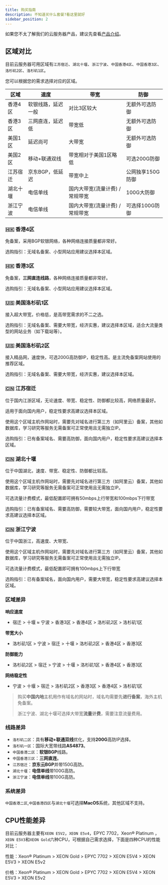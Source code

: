 ```yaml
---
title: 购买指南
description: 不知道买什么套餐?看这里就好
sidebar_position: 2
---
```

如果您不太了解我们的云服务器产品，建议先查看[产品介绍](/docs/rcs/buy/rcs)。

## 区域对比

目前云服务器可用区域有`江苏宿迁`、`湖北十堰`、`浙江宁波`、`中国香港4区`、`中国香港3区`、`洛杉矶2区`、`洛杉矶1区`。

您可以根据您的需求选择对应的区域。


| 区域   | 速度        | 带宽                 | 防御         |
|------|-----------|--------------------|------------|
| 香港4区 | 软银线路，延迟一般 | 对比3区较大             | 无额外可选防御    |
| 香港3区 | 三网直连，延迟低  | 带宽低                | 无额外可选防御    |
| 美国1区 | 延迟尚可      | 大带宽                | 无额外可选防御    |
| 美国2区 | 移动+联通双线   | 带宽相对于美国1区略低        | 可选200G防御   |
| 江苏宿迁 | 京东BGP，低延迟 | 带宽中上               | 公网独享150G防御 |
| 湖北十堰 | 电信单线      | 国内大带宽(流量计费) / 常规带宽 | 100G大防御    |
| 浙江宁波 | 电信单线      | 国内大带宽(流量计费) / 常规带宽 | 可选择100G防御  |

### 🇭🇰 香港4区

免备案，采用BGP软银网络，各种网络连接质量都非常好。

选购指引：无域名备案、小型网站应用建议选择本区域。

### 🇭🇰 香港3区

免备案，**三网直连线路**，各种网络连接质量都非常好。

选购指引：无域名备案、小型网站应用建议选择本区域。

### 🇺🇸 美国洛杉矶1区

接入超大带宽，价格低，是高带宽需求的不二之选。

选购指引：无域名备案、需要大带宽，经济实惠，建议选择本区域，适合大流量类型的网站业务（如下载站等）。

### 🇺🇸 美国洛杉矶2区

接入精品网，速度快，可选200G高防御IP，稳定性高。是主流免备案网站使用的推荐区域。

选购指引：无域名备案、需要大带宽，经济实惠，建议选择本区域。

### 🇨🇳 江苏宿迁

位于国内江浙区域，无论速度、带宽、稳定性、防御都比较高，网络质量最好。

适用于面向国内用户，稳定性要求高建议选择本区域。

使用这个区域主机作网站时，需要先对域名进行第三方（如阿里云）备案，其他如数据库，学习研究等服务无需备案可正常使用且无需独立IP。

选购指引：已有备案域名、需要高防御，面向国内用户，稳定性要求高建议选择本区域。

### 🇨🇳 湖北十堰

位于中国湖北，速度、带宽、稳定性、防御都比较高。

使用这个区域主机作网站时，需要先对域名进行第三方（如阿里云）备案，其他如数据库，学习研究等服务无需备案可正常使用且无需独立IP。

可选流量计费模式，最低配置即可拥有50mbps上行带宽和100mbps下行带宽

选购指引：已有备案域名、需要高防御，需要较大带宽，面向国内用户，稳定性要求高建议选择本区域。

### 🇨🇳 浙江宁波

位于中国浙江，高速度、大带宽、

使用这个区域主机作网站时，需要先对域名进行第三方（如阿里云）备案，其他如数据库，学习研究等服务无需备案可正常使用且无需独立IP。

可选流量计费模式，最低配置即可拥有100mbps上下行带宽

选购指引：已有备案域名，面向国内用户，需要大带宽，稳定性要求高建议选择本区域。

### 区域差异

**响应速度**

* 宿迁 > 十堰 ≈ 宁波 > 香港3区 > 香港4区 > 洛杉矶2区 > 洛杉矶1区

**带宽大小**

* 洛杉矶1区 > 宁波 > 宿迁 > 十堰 > 洛杉矶2区 > 香港4区 > 香港3区

**防御能力**

* 洛杉矶2区 > 宿迁 > 宁波 >  十堰 >  洛杉矶1区 > 香港4区 > 香港3区

**网络稳定性**

* 宁波 > 十堰 > 宿迁 >  洛杉矶2区 > 香港3区 > 香港4区 > 洛杉矶1区

> 购买**中国内地**主机用作有域名的网站时，域名均需要先**进行备案**，海外主机免备案。
>
> 浙江宁波、湖北十堰可选择大带宽**流量计费**，需要注意流量费用。

### 线路差异

* `洛杉矶二区`：具有**移动+联通双线**优化，支持**200G**高防IP选择。
* `洛杉矶一区`：国际大宽带线路**AS4873**。
* `中国香港二区`：**软银BGP**线路。
* `中国香港三区`：**三网直连**。
* `江苏宿迁`：**京东云BGP**并带150G高防。
* `湖北十堰`：**电信单线**带100G高防。
* `浙江宁波`：**电信单线**带100G高防。

### 系统差异

`中国香港二区`,`中国香港四区`与`湖北十堰`可选择**MacOS**系统，其他区域不支持。

## CPU性能差异

目前云服务器主要有`XEON E5V2`，`XEON E5v4`，EPYC 7702，Xeon® Platinum ，`XEON E5V3`和`XEON Gold`六种CPU，可根据自己需求选择，下面是四种CPU的性能对比：

性能：Xeon® Platinum > XEON Gold > EPYC 7702 > XEON E5V4 > XEON E5V3 > XEON E5v2

价格：Xeon® Platinum > XEON Gold > EPYC 7702 > XEON E5V4 > XEON E5V3 > XEON E5v2
